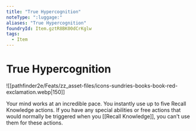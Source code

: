 ```yaml
---
title: "True Hypercognition"
noteType: ":luggage:"
aliases: "True Hypercognition"
foundryId: Item.gztR8BK00dCrKglw
tags:
  - Item
---
```


# True Hypercognition
![[pathfinder2e/Feats/zz_asset-files/icons-sundries-books-book-red-exclamation.webp|150]]

Your mind works at an incredible pace. You instantly use up to five Recall Knowledge actions. If you have any special abilities or free actions that would normally be triggered when you [[Recall Knowledge]], you can't use them for these actions.
